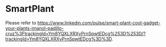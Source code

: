 # SmartPlant
 
Please refer to https://www.linkedin.com/pulse/smart-plant-cool-gadget-your-plants-imanol-padillo-cruz%3FtrackingId=Ym8YQXLXRXyPrnSpwtEDcg%253D%253D/?trackingId=Ym8YQXLXRXyPrnSpwtEDcg%3D%3D.
